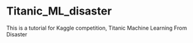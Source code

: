 # Titanic_ML_disaster
This is a tutorial for Kaggle competition, Titanic Machine Learning From Disaster
